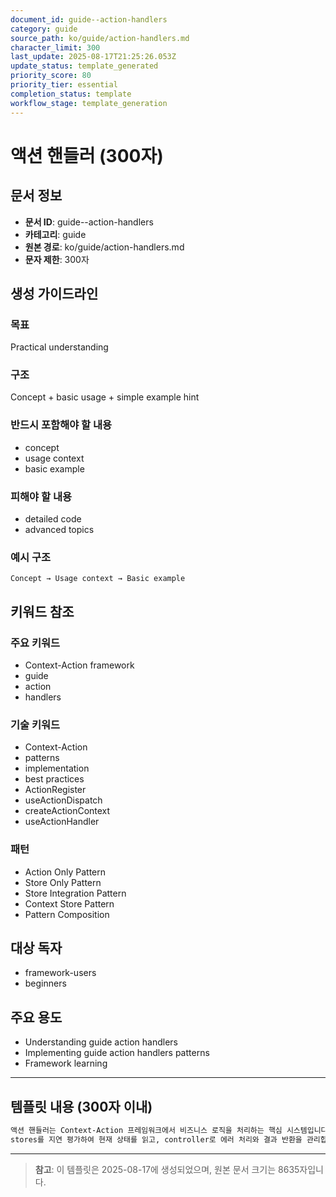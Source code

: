 ```yaml
---
document_id: guide--action-handlers
category: guide
source_path: ko/guide/action-handlers.md
character_limit: 300
last_update: 2025-08-17T21:25:26.053Z
update_status: template_generated
priority_score: 80
priority_tier: essential
completion_status: template
workflow_stage: template_generation
---
```


# 액션 핸들러 (300자)

## 문서 정보
- **문서 ID**: guide--action-handlers
- **카테고리**: guide
- **원본 경로**: ko/guide/action-handlers.md
- **문자 제한**: 300자

## 생성 가이드라인

### 목표
Practical understanding

### 구조
Concept + basic usage + simple example hint

### 반드시 포함해야 할 내용
- concept
- usage context
- basic example

### 피해야 할 내용  
- detailed code
- advanced topics

### 예시 구조
```
Concept → Usage context → Basic example
```

## 키워드 참조

### 주요 키워드
- Context-Action framework
- guide
- action
- handlers

### 기술 키워드
- Context-Action
- patterns
- implementation
- best practices
- ActionRegister
- useActionDispatch
- createActionContext
- useActionHandler

### 패턴
- Action Only Pattern
- Store Only Pattern
- Store Integration Pattern
- Context Store Pattern
- Pattern Composition

## 대상 독자
- framework-users
- beginners

## 주요 용도
- Understanding guide  action handlers
- Implementing guide  action handlers patterns
- Framework learning

---

## 템플릿 내용 (300자 이내)

```markdown
액션 핸들러는 Context-Action 프레임워크에서 비즈니스 로직을 처리하는 핵심 시스템입니다. useActionHandler 훅을 사용하여 컴포넌트와 분리된 핸들러를 등록하고, 우선순위 기반으로 실행됩니다. 
stores를 지연 평가하여 현재 상태를 읽고, controller로 에러 처리와 결과 반환을 관리합니다. 이를 통해 확장 가능하고 유지보수가 용이한 애플리케이션을 구축할 수 있습니다.
```

---

> **참고**: 이 템플릿은 2025-08-17에 생성되었으며, 
> 원본 문서 크기는 8635자입니다.
